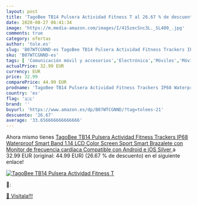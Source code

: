 ```yaml
---
layout: post
title: 'TagoBee TB14 Pulsera Actividad Fitness T al 26.67 % de descuento'
date: 2020-08-27 06:41:34
image: 'https://m.media-amazon.com/images/I/415zecSnc3L._SL400_.jpg'
comments: true
category: ofertas
author: 'tole.es'
slug: 'B07WTCGNND-es TagoBee TB14 Pulsera Actividad Fitness Trackers IP68...'
sku: 'B07WTCGNND-es'
tags: [ 'Comunicación móvil y accesorios','Electrónica','Móviles','Móviles y smartphones libres','Smartwatches','Tecnología para vestir','android', ]
actualPrice: 32.99 EUR
currency: EUR
price: 32.99
comparePrice: 44.99 EUR
prodname: 'TagoBee TB14 Pulsera Actividad Fitness Trackers IP68 Waterproof Smart Band 1.14   LCD Color Screen Sport Smart Brazalete con Monitor de frecuencia cardíaca Compatible con Android e iOS  Silver '
country: 'es'
flag: '🇪🇸'
brand: ''
buyurl: 'https://www.amazon.es/dp/B07WTCGNND/?tag=tolees-21'
descuento: '26.67'
average: '33.656666666666666'
---
```


Ahora mismo tienes [TagoBee TB14 Pulsera Actividad Fitness Trackers IP68 Waterproof Smart Band 1.14   LCD Color Screen Sport Smart Brazalete con Monitor de frecuencia cardíaca Compatible con Android e iOS  Silver ](https://www.amazon.es/dp/B07WTCGNND/?tag=tolees-21) a 32.99 EUR (original: 44.99 EUR) (26.67 %  de descuento) en el siguiente enlace!

[![TagoBee TB14 Pulsera Actividad Fitness T](https://m.media-amazon.com/images/I/415zecSnc3L._SL400_.jpg)](https://www.amazon.es/dp/B07WTCGNND/?tag=tolees-21)

🔎:


[🛒 Visítala!!!](https://www.amazon.es/dp/B07WTCGNND/?tag=tolees-21)
